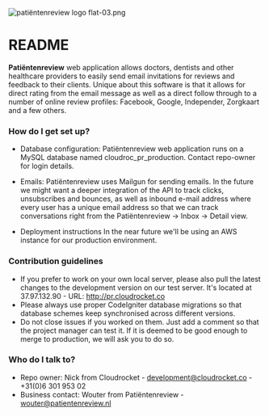 ![patiëntenreview logo flat-03.png](https://bitbucket.org/repo/zdX58n/images/796034280-pati%C3%ABntenreview%20logo%20flat-03.png)

# README #

**Patiëntenreview** web application allows doctors, dentists and other healthcare providers to easily send email invitations for reviews and feedback to their clients. Unique about this software is that it allows for direct rating from the email message as well as a direct follow through to a number of online review profiles: Facebook, Google, Independer, Zorgkaart and a few others.

### How do I get set up? ###

* Database configuration:
Patiëntenreview web application runs on a MySQL database named cloudroc_pr_production. Contact repo-owner for login details.
* Emails:
Patiëntenreview uses Mailgun for sending emails. In the future we might want a deeper integration of the API to track clicks, unsubscribes and bounces, as well as inbound e-mail address where every user has a unique email address so that we can track conversations right from the Patiëntenreview -> Inbox -> Detail view.

* Deployment instructions
In the near future we'll be using an AWS instance for our production environment.

### Contribution guidelines ###

* If you prefer to work on your own local server, please also pull the latest changes to the development version on our test server. It's located at 37.97.132.90 - URL: http://pr.cloudrocket.co
* Please always use proper CodeIgniter database migrations so that database schemes keep synchronised across different versions.
* Do not close issues if you worked on them. Just add a comment so that the project manager can test it. If it is deemed to be good enough to merge to production, we will ask you to do so.

### Who do I talk to? ###

* Repo owner: Nick from Cloudrocket - development@cloudrocket.co - +31(0)6 301 953 02
* Business contact: Wouter from Patiëntenreview - wouter@patientenreview.nl